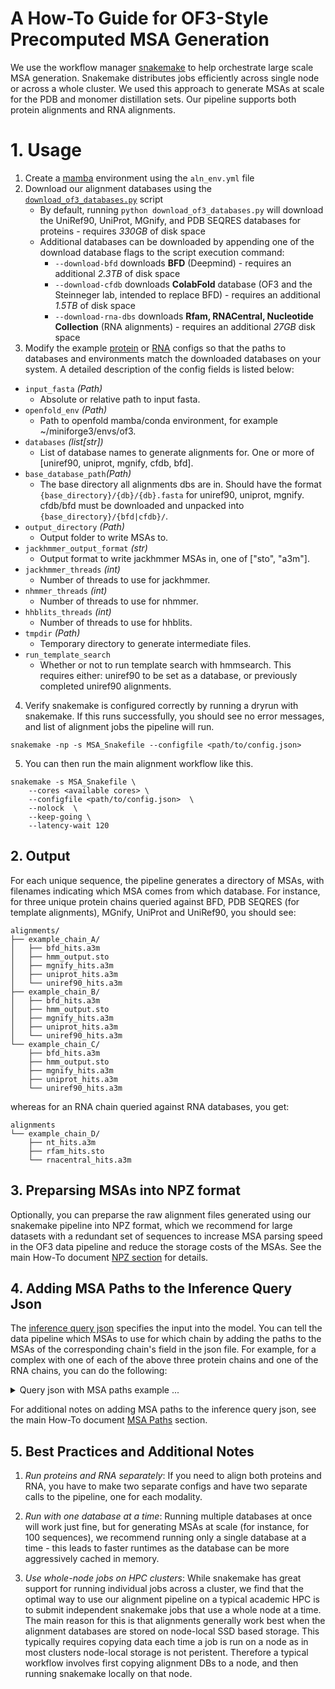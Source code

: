 # A How-To Guide for OF3-Style Precomputed MSA Generation

We use the workflow manager [snakemake](https://snakemake.readthedocs.io/en/stable/) to help orchestrate large scale MSA generation. Snakemake distributes jobs efficiently across single node or across a whole cluster. We used this approach to generate MSAs at scale for the PDB and monomer distillation sets. Our pipeline supports both protein alignments and RNA alignments.

# 1. Usage

1. Create a [mamba](https://mamba.readthedocs.io/en/latest/user_guide/mamba.html) environment using the `aln_env.yml` file
2. Download our alignment databases using the [`download_of3_databases.py`](../../scripts/snakemake_msa/download_of3_databases.py) script 
    - By default, running `python download_of3_databases.py` will download the UniRef90, UniProt, MGnify, and PDB SEQRES databases for proteins - requires *330GB* of disk space
    - Additional databases can be downloaded by appending one of the download database flags to the script execution command:
        - `--download-bfd` downloads **BFD** (Deepmind) - requires an additional *2.3TB* of disk space
        - `--download-cfdb` downloads **ColabFold** database (OF3 and the Steinneger lab, intended to replace BFD)  - requires an additional *1.5TB* of disk space
        - `--download-rna-dbs` downloads **Rfam, RNACentral, Nucleotide Collection** (RNA alignments) - requires an additional *27GB* disk space
3. Modify the example [protein](../../scripts/openfold3/scripts/snakemake_msa/example_msa_config_protein.json) or [RNA](../../scripts/openfold3/scripts/snakemake_msa/example_msa_config_RNA.json) configs so that the paths to databases and environments match the downloaded databases on your system. A detailed description of the config fields is listed below: 

- `input_fasta` *(Path)*
    - Absolute or relative path to input fasta.
- `openfold_env` *(Path)*
    - Path to openfold mamba/conda environment, for example ~/miniforge3/envs/of3.
- `databases` *(list[str])*
    - List of database names to generate alignments for. One or more of [uniref90, uniprot, mgnify, cfdb, bfd].
- `base_database_path`*(Path)*
    - The base directory all alignments dbs are in. Should have the format `{base_directory}/{db}/{db}.fasta` for uniref90, uniprot, mgnify. cfdb/bfd must be downloaded and unpacked into `{base_directory}/{bfd|cfdb}/`.
- `output_directory` *(Path)*
    - Output folder to write MSAs to.
- `jackhmmer_output_format` *(str)*
    - Output format to write jackhmmer MSAs in, one of ["sto", "a3m"].
- `jackhmmer_threads` *(int)*
    - Number of threads to use for jackhmmer.
- `nhmmer_threads` *(int)*
    - Number of threads to use for nhmmer.
- `hhblits_threads` *(int)*
    - Number of threads to use for hhblits.
- `tmpdir` *(Path)*
    - Temporary directory to generate intermediate files.
- `run_template_search`
    - Whether or not to run template search with hmmsearch. This requires either: uniref90 to be set as a database, or previously completed uniref90 alignments.


4. Verify snakemake is configured correctly by running a dryrun with snakemake. If this runs successfully, you should see no error messages, and list of alignment jobs the pipeline will run.

```
snakemake -np -s MSA_Snakefile --configfile <path/to/config.json>
```

5. You can then run the main alignment workflow like this. 

```
snakemake -s MSA_Snakefile \
    --cores <available cores> \ 
    --configfile <path/to/config.json>  \
    --nolock  \ 
    --keep-going \
    --latency-wait 120
```

## 2. Output

For each unique sequence, the pipeline generates a directory of MSAs, with filenames indicating which MSA comes from which database. For instance, for three unique protein chains queried against BFD, PDB SEQRES (for template alignments), MGnify, UniProt and UniRef90, you should see:

```
alignments/
├── example_chain_A/
│   ├── bfd_hits.a3m
│   ├── hmm_output.sto
│   ├── mgnify_hits.a3m
│   ├── uniprot_hits.a3m
│   └── uniref90_hits.a3m
├── example_chain_B/
│   ├── bfd_hits.a3m
│   ├── hmm_output.sto
│   ├── mgnify_hits.a3m
│   ├── uniprot_hits.a3m
│   └── uniref90_hits.a3m
└── example_chain_C/
    ├── bfd_hits.a3m
    ├── hmm_output.sto
    ├── mgnify_hits.a3m
    ├── uniprot_hits.a3m
    └── uniref90_hits.a3m
```

whereas for an RNA chain queried against RNA databases, you get:

```
alignments
└── example_chain_D/
    ├── nt_hits.a3m
    ├── rfam_hits.sto
    └── rnacentral_hits.a3m
```

## 3. Preparsing MSAs into NPZ format

Optionally, you can preparse the raw alignment files generated using our snakemake pipeline into NPZ format, which we recommend for large datasets with a redundant set of sequences to increase MSA parsing speed in the OF3 data pipeline and reduce the storage costs of the MSAs. See the main How-To document [NPZ section](precomputed_msa_how_to.md#3-preparsing-raw-msas-into-npz-format) for details.

## 4. Adding MSA Paths to the Inference Query Json

The [inference query json](input_format.md) specifies the input into the model. You can tell the data pipeline which MSAs to use for which chain by adding the paths to the MSAs of the corresponding chain's field in the json file. For example, for a complex with one of each of the above three protein chains and one of the RNA chains, you can do the following:

<details>
<summary>Query json with MSA paths example ...</summary>
<pre><code>
{
    "queries": {
        "example_query": {
            "chains": [
                {
                    "molecule_type": "protein",
                    "chain_ids": "A",
                    "sequence": "GCTLSAEDKAAVERSKMIDRNLREDGEKAAREVKLLLLG",
                    "main_msa_file_paths": "alignments/example_chain_A"
                },
                {
                    "molecule_type": "protein",
                    "chain_ids": "B",
                    "sequence": "MSELDQLRQEAEQLKNQIRDARKACADATLSQI",
                    "main_msa_file_paths": "alignments/example_chain_B"
                },
                {
                    "molecule_type": "protein",
                    "chain_ids": "C",
                    "sequence": "MASNNTASIAQARKLVEQLKMEANIDRIKVSK",
                    "main_msa_file_paths": "alignments/example_chain_C"
                },
                {
                    "molecule_type": "rna",
                    "chain_ids": "D",
                    "sequence": "AUGCCGAUUCGAACU",
                    "main_msa_file_paths": "alignments/example_chain_D"
                },
            ],
        }
    }
}
</code></pre>
</details>

For additional notes on adding MSA paths to the inference query json, see the main How-To document [MSA Paths](precomputed_msa_how_to.md#4-specifying-paths-in-the-inference-query-file) section.

## 5. Best Practices and Additional Notes

1. *Run proteins and RNA separately*: If you need to align both proteins and RNA, you have to make two separate configs and have two separate calls to the pipeline, one for each modality.

2. *Run with one database at a time*: Running multiple databases at once will work just fine, but for generating MSAs at scale (for instance, for 100 sequences), we recommend running only a single database at a time - this leads to faster runtimes as the database can be more aggressively cached in memory.

3. *Use whole-node jobs on HPC clusters*: While snakemake has great support for running individual jobs across a cluster, we find that the optimal way to use our alignment pipeline on a typical academic HPC is to submit independent snakemake jobs that use a whole node at a time. The main reason for this is that alignments generally work best when the alignment databases are stored on node-local SSD based storage. This typically requires copying data each time a job is run on a node as in most clusters node-local storage is not peristent. Therefore a typical workflow involves first copying alignment DBs to a node, and then running snakemake locally on that node.
